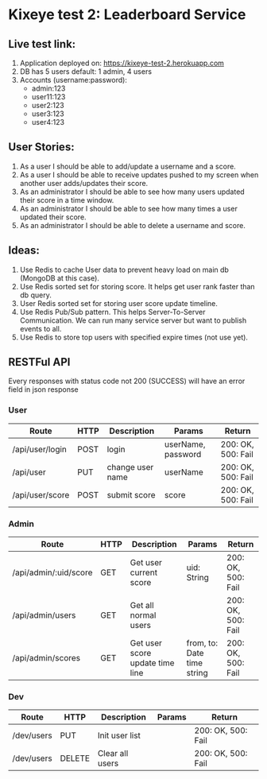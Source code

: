 # Kixeye test 2: Leaderboard Service

## Live test link:
1. Application deployed on: https://kixeye-test-2.herokuapp.com
2. DB has 5 users default: 1 admin, 4 users
3. Accounts (username:password):
     - admin:123
     - user11:123
     - user2:123
     - user3:123
     - user4:123

## User Stories:
1. As a user I should be able to add/update a username and a score.
2. As a user I should be able to receive updates pushed to my screen when another user adds/updates their score.
3. As an administrator I should be able to see how many users updated their score in a time window.
4. As an administrator I should be able to see how many times a user updated their score.
5. As an administrator I should be able to delete a username and score.

## Ideas:
1. Use Redis to cache User data to prevent heavy load on main db (MongoDB at this case).
2. Use Redis sorted set for storing score. It helps get user rank faster than db query.
3. User Redis sorted set for storing user score update timeline.
4. Use Redis Pub/Sub pattern. This helps Server-To-Server Communication. We can run many service server but want to publish events to all.
5. Use Redis to store top users with specified expire times (not use yet).

## RESTFul API

Every responses with status code not 200 (SUCCESS) will have an error field in json response

### User

Route | HTTP | Description | Params | Return
--- | --- | --- | --- | ---
/api/user/login | POST | login | userName, password | 200: OK, 500: Fail
/api/user | PUT | change user name | userName | 200: OK, 500: Fail
/api/user/score | POST | submit score | score | 200: OK, 500: Fail

### Admin

Route | HTTP | Description | Params | Return
--- | --- | --- | --- | ---
/api/admin/:uid/score | GET | Get user current score | uid: String | 200: OK, 500: Fail
/api/admin/users | GET | Get all normal users | | 200: OK, 500: Fail
/api/admin/scores | GET | Get user score update time line | from, to: Date time string |  200: OK, 500: Fail

### Dev

Route | HTTP | Description | Params | Return
--- | --- | --- | --- | ---
/dev/users | PUT | Init user list | | 200: OK, 500: Fail
/dev/users | DELETE | Clear all users | | 200: OK, 500: Fail
